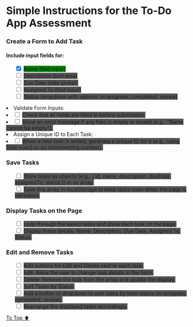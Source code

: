 # Simple Instructions for the To-Do App Assessment

### Create a Form to Add Task

#### Include input fields for:
<ul>
  <li>
    <input type="checkbox" checked />
    <span class="field checkmark">Name (text input)</span>
  <li>
  <li>
    <input type="checkbox" />
    <span class="field checkmark">Description (text area)</span>
  </li>
  <li>
    <input type="checkbox" />
    <span class="field checkmark">Due Date (date picker)</span>
  </li>
  <li>
    <input type="checkbox" />
    <span class="field checkmark">Assigned To (text input)</span>
  </li>
  <li>
    <input type="checkbox" />
    <span class="field checkmark">Status (dropdown with options: in-progress, completed, review)</span>
  </li>
</ul>
<li>
Validate Form Inputs:
  <li>
<input type="checkbox" />
<span class="field checkmark">
Check that all fields are filled in before submission.
  <li>
<input type="checkbox" />
<span class="field checkmark">
Show an error message if any field is empty or invalid (e.g., "Name cannot be empty").
<li>
Assign a Unique ID to Each Task:
  <li>
<input type="checkbox" />
<span class="field checkmark">
When a new task is added, generate a unique ID for it (e.g., using Date.now() or an incrementing number).
  </ul>

### Save Tasks

<ul>
<li>
<input type="checkbox" />
<span class="field checkmark">
Store tasks as objects (e.g., { id, name, description, dueDate, assignedTo, status }) in an array.
<li>
<input type="checkbox" />
<span class="field checkmark">
Save this array in localStorage to keep tasks even when the page is refreshed.
</ul>

### Display Tasks on the Page

<ul>
<li>
<input type="checkbox" />
<span class="field checkmark">
Loop through the saved tasks and show each task on the page.
<li>
<input type="checkbox" />
<span class="field checkmark">
Display these details: Name, Description, Due Date, Assigned To, Status.
</ul>

### Edit and Remove Tasks

<ul>
<li>
<input type="checkbox" />
<span class="field checkmark">
Add buttons for Edit and Delete next to each task.
<li>
<input type="checkbox" />
<span class="field checkmark">
Edit: Allow the user to change task details in the form.
<li>
<input type="checkbox" />
<span class="field checkmark">
Delete: Remove the task from the array and update the display.
<li>
<input type="checkbox" />
<span class="field checkmark">
Sort Tasks by Status:
<li>
<input type="checkbox" />
<span class="field checkmark">
Add a button or dropdown to sort tasks by their status (in-progress, completed, review).
<li>
<input type="checkbox" />
<span class="field checkmark">
Rearrange the displayed tasks accordingly.
</ul>

[To Top ⬆️](#simple-instructions-for-the-to-do-app-assessment-top)

<style>
  .field {
    background-color: #555;
  }

  input:checked ~ .checkmark {
    background-color: green;
  }
  
  ul {
    list-style: none;
  }
</style>

